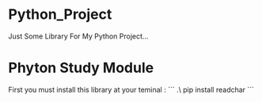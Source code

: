 # Python_Project
Just Some Library For My Python Project...

<h1>Phyton Study Module</h1>
First you must install this library at your teminal :
```
.\ pip install readchar
```
